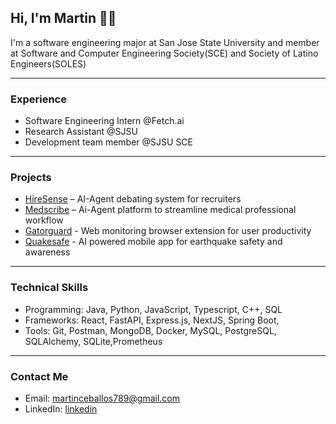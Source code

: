 ## Hi, I'm Martin 🤺👾


I'm a software engineering major at San Jose State University and member at Software and Computer Engineering Society(SCE) and Society of Latino Engineers(SOLES)

---

### Experience
- Software Engineering Intern @Fetch.ai
- Research Assistant @SJSU
- Development team member @SJSU SCE

----


### Projects
- [HireSense](https://github.com/mceballos123/HireSense) – AI-Agent debating system for recruiters
- [Medscribe](https://github.com/mceballos123/MedScribe) – Ai-Agent platform to streamline medical professional workflow
- [Gatorguard](https://github.com/mceballos123/GatorGuard) - Web monitoring browser extension for user productivity
- [Quakesafe](https://github.com/mceballos123/QuakeSafe) - AI powered mobile app for earthquake safety and awareness

---


### Technical Skills
- Programming: Java, Python, JavaScript, Typescript, C++, SQL
- Frameworks: React, FastAPI, Express.js, NextJS, Spring Boot, 
- Tools: Git, Postman, MongoDB, Docker, MySQL, PostgreSQL, SQLAlchemy, SQLite,Prometheus

---


### Contact Me
- Email: martinceballos789@gmail.com
- LinkedIn: [linkedin](https://www.linkedin.com/in/martin-angel-ceballos/)
